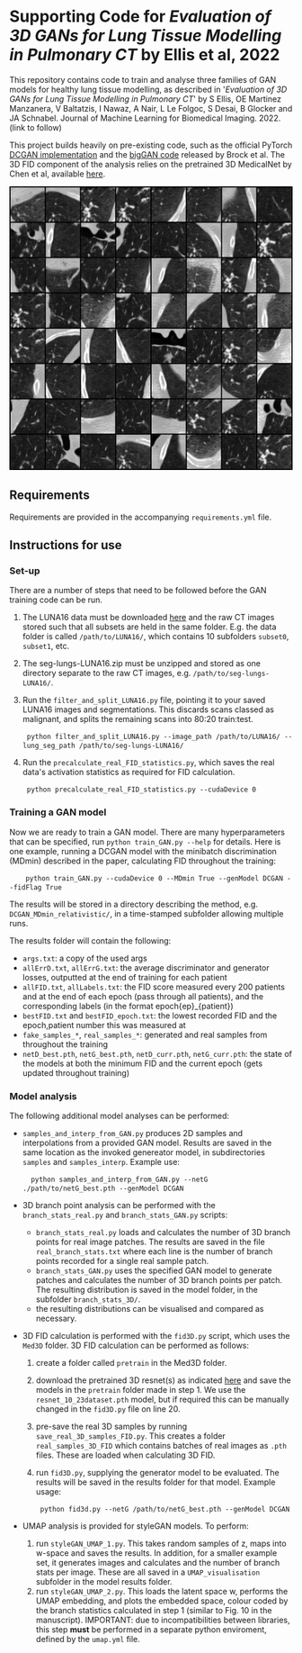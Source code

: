 # Supporting Code for *Evaluation of 3D GANs for Lung Tissue Modelling in Pulmonary CT* by Ellis et al, 2022

This repository contains code to train and analyse three families of GAN models for healthy lung tissue modelling, as described in '*Evaluation of 3D GANs for Lung Tissue Modelling in Pulmonary CT*' by S Ellis, OE Martinez Manzanera, V Baltatzis, I Nawaz, A Nair, L Le Folgoc, S Desai, B Glocker and JA Schnabel. Journal of Machine Learning for Biomedical Imaging. 2022. (link to follow)

This project builds heavily on pre-existing code, such as the official PyTorch [DCGAN implementation](https://github.com/pytorch/examples/blob/main/dcgan/main.py) and the [bigGAN code](https://github.com/ajbrock/BigGAN-PyTorch) released by Brock et al. The 3D FID component of the analysis relies on the pretrained 3D MedicalNet by Chen et al, available [here](https://github.com/Tencent/MedicalNet).

![Generated samples from a trained bigGAN3D model](biggan_samples_eg.png)

## Requirements

Requirements are provided in the accompanying `requirements.yml` file. 

## Instructions for use

### Set-up

There are a number of steps that need to be followed before the GAN training code can be run.

1. The LUNA16 data must be downloaded [here](https://luna16.grand-challenge.org/Download/) and the raw CT images stored such that all subsets are held in the same folder. E.g. the data folder is called `/path/to/LUNA16/`, which contains 10 subfolders `subset0`, `subset1`, etc.
2. The seg-lungs-LUNA16.zip must be unzipped and stored as one directory separate to the raw CT images, e.g. `/path/to/seg-lungs-LUNA16/`.
3. Run the `filter_and_split_LUNA16.py` file, pointing it to your saved LUNA16 images and segmentations. This discards scans classed as malignant, and splits the remaining scans into 80:20 train:test.

        python filter_and_split_LUNA16.py --image_path /path/to/LUNA16/ --lung_seg_path /path/to/seg-lungs-LUNA16/
        
4. Run the `precalculate_real_FID_statistics.py`, which saves the real data's activation statistics as required for FID calculation.

        python precalculate_real_FID_statistics.py --cudaDevice 0

### Training a GAN model

Now we are ready to train a GAN model. There are many hyperparameters that can be specified, run `python train_GAN.py --help` for details. Here is one example, running a DCGAN model with the minibatch discrimination (MDmin) described in the paper, calculating FID throughout the training:

        python train_GAN.py --cudaDevice 0 --MDmin True --genModel DCGAN --fidFlag True

The results will be stored in a directory describing the method, e.g. `DCGAN_MDmin_relativistic/`, in a time-stamped subfolder allowing multiple runs.

The results folder will contain the following:

- `args.txt`: a copy of the used args
- `allErrD.txt`, `allErrG.txt`: the average discriminator and generator losses, outputted at the end of training for each patient
- `allFID.txt`, `allLabels.txt`: the FID score measured every 200 patients and at the end of each epoch (pass through all patients), and the corresponding labels (in the format epoch{ep}_{patient})
- `bestFID.txt` and `bestFID_epoch.txt`: the lowest recorded FID and the epoch,patient number this was measured at
- `fake_samples_*`, `real_samples_*`: generated and real samples from throughout the training
- `netD_best.pth`, `netG_best.pth`, `netD_curr.pth`, `netG_curr.pth`: the state of the models at both the minimum FID and the current epoch (gets updated throughout training)

### Model analysis

The following additional model analyses can be performed:

- `samples_and_interp_from_GAN.py` produces 2D samples and interpolations from a provided GAN model. Results are saved in the same location as the invoked genereator model, in subdirectories `samples` and `samples_interp`. Example use:

        python samples_and_interp_from_GAN.py --netG ./path/to/netG_best.pth --genModel DCGAN
        
- 3D branch point analysis can be performed with the `branch_stats_real.py` and `branch_stats_GAN.py` scripts:
    - `branch_stats_real.py` loads and calculates the number of 3D branch points for real image patches. The results are saved in the file `real_branch_stats.txt` where each line is the number of branch points recorded for a single real sample patch.
    - `branch_stats_GAN.py` uses the specified GAN model to generate patches and calculates the number of 3D branch points per patch. The resulting distribution is saved in the model folder, in the subfolder `branch_stats_3D/`.
    - the resulting distributions can be visualised and compared as necessary.

- 3D FID calculation is performed with the `fid3D.py` script, which uses the `Med3D` folder. 3D FID calculation can be performed as follows:
    1. create a folder called `pretrain` in the Med3D folder.
    2. download the pretrained 3D resnet(s) as indicated [here](https://github.com/Tencent/MedicalNet) and save the models in the `pretrain` folder made in step 1. We use the `resnet_10_23dataset.pth` model, but if required this can be manually changed in the `fid3D.py` file on line 20.
    3. pre-save the real 3D samples by running `save_real_3D_samples_FID.py`. This creates a folder `real_samples_3D_FID` which contains batches of real images as `.pth` files. These are loaded when calculating 3D FID.
    4. run `fid3D.py`, supplying the generator model to be evaluated. The results will be saved in the results folder for that model. Example usage:
    
            python fid3d.py --netG /path/to/netG_best.pth --genModel DCGAN
            
- UMAP analysis is provided for styleGAN models. To perform:
    1. run `styleGAN_UMAP_1.py`. This takes random samples of z, maps into w-space and saves the results. In addition, for a smaller example set, it generates images and calculates and the number of branch stats per image. These are all saved in a `UMAP_visualisation` subfolder in the model results folder.
    2. run `styleGAN_UMAP_2.py`. This loads the latent space w, performs the UMAP embedding, and plots the embedded space, colour coded by the branch statistics calculated in step 1 (similar to Fig. 10 in the manuscript). IMPORTANT: due to incompatibilities between libraries, this step **__must__** be performed in a separate python enviroment, defined by the `umap.yml` file. 
       

